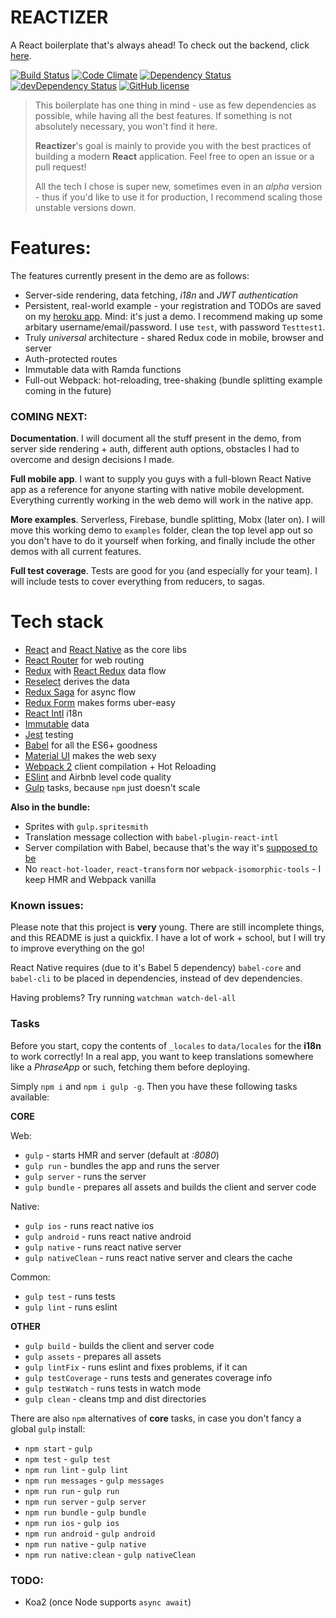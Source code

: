 # REACTIZER

A React boilerplate that's always ahead! To check out the backend, click [here](https://github.com/oreqizer/reactizer-api).

[![Build Status](https://travis-ci.org/oreqizer/reactizer.svg?branch=develop)](https://travis-ci.org/oreqizer/reactizer)
[![Code Climate](https://codeclimate.com/github/oreqizer/reactizer/badges/gpa.svg)](https://codeclimate.com/github/oreqizer/reactizer)
[![Dependency Status](https://david-dm.org/oreqizer/reactizer.svg)](https://david-dm.org/oreqizer/reactizer)
[![devDependency Status](https://david-dm.org/oreqizer/reactizer/dev-status.svg)](https://david-dm.org/oreqizer/reactizer#info=devDependencies)
[![GitHub license](https://img.shields.io/badge/license-MIT-blue.svg)](https://raw.githubusercontent.com/oreqizer/reactizer/develop/LICENSE)

> This boilerplate has one thing in mind - use as few dependencies as possible, while having all the best features. If something is not absolutely necessary, you won't find it here.
>
> **Reactizer**'s goal is mainly to provide you with the best practices of building a modern **React** application. Feel free to open an issue or a pull request!
>
> All the tech I chose is super new, sometimes even in an *alpha* version - thus if you'd like to use it for production, I recommend scaling those unstable versions down.

# Features:

The features currently present in the demo are as follows:

* Server-side rendering, data fetching, *i18n* and *JWT authentication*
* Persistent, real-world example - your registration and TODOs are saved on my [heroku app](https://reactizer.herokuapp.com). Mind: it's just a demo. I recommend making up some arbitary username/email/password. I use `test`, with password `Testtest1`.
* Truly *universal* architecture - shared Redux code in mobile, browser and server
* Auth-protected routes
* Immutable data with Ramda functions
* Full-out Webpack: hot-reloading, tree-shaking (bundle splitting example coming in the future)

### COMING NEXT:

**Documentation**. I will document all the stuff present in the demo, from server side rendering + auth, different auth options, obstacles I had to overcome and design decisions I made.

**Full mobile app**. I want to supply you guys with a full-blown React Native app as a reference for anyone starting with native mobile development. Everything currently working in the web demo will work in the native app.

**More examples**. Serverless, Firebase, bundle splitting, Mobx (later on). I will move this working demo to `examples` folder, clean the top level app out so you don't have to do it yourself when forking, and finally include the other demos with all current features.

**Full test coverage**. Tests are good for you (and especially for your team). I will include tests to cover everything from reducers, to sagas.

# Tech stack

* [React](https://github.com/facebook/react) and [React Native](https://github.com/facebook/react-native) as the core libs
* [React Router](https://github.com/reactjs/react-router) for web routing
* [Redux](https://github.com/reactjs/redux) with [React Redux](https://github.com/reactjs/react-redux) data flow
* [Reselect](https://github.com/reactjs/reselect) derives the data
* [Redux Saga](https://github.com/yelouafi/redux-saga) for async flow
* [Redux Form](https://github.com/erikras/redux-form) makes forms uber-easy
* [React Intl](https://github.com/yahoo/react-intl) i18n
* [Immutable](https://github.com/facebook/immutable-js) data
* [Jest](https://github.com/facebook/jest) testing
* [Babel](https://github.com/babel/babel) for all the ES6+ goodness
* [Material UI](https://github.com/callemall/material-ui) makes the web sexy
* [Webpack 2](https://github.com/webpack/webpack) client compilation + Hot Reloading
* [ESlint](https://github.com/eslint/eslint) and Airbnb level code quality
* [Gulp](https://github.com/gulpjs/gulp) tasks, because `npm` just doesn't scale

**Also in the bundle:**

* Sprites with `gulp.spritesmith`
* Translation message collection with `babel-plugin-react-intl`
* Server compilation with Babel, because that's the way it's [supposed to be](https://medium.com/@Cuadraman/how-to-use-babel-for-production-5b95e7323c2f#.qer1pvtrg)
* No `react-hot-loader`, `react-transform` nor `webpack-isomorphic-tools` - I keep HMR and Webpack vanilla

### Known issues:

Please note that this project is **very** young. There are still incomplete things, and this README is just a quickfix. I have a lot of work + school, but I will try to improve everything on the go!

React Native requires (due to it's Babel 5 dependency) `babel-core` and `babel-cli` to be placed in dependencies, instead of dev dependencies.

Having problems? Try running `watchman watch-del-all`

### Tasks

Before you start, copy the contents of `_locales` to `data/locales` for the **i18n** to work correctly! In a real app, you want to keep translations somewhere like a *PhraseApp* or such, fetching them before deploying.

Simply `npm i` and `npm i gulp -g`. Then you have these following tasks available:

**CORE**

Web:
* `gulp` - starts HMR and server (default at *:8080*)
* `gulp run` - bundles the app and runs the server 
* `gulp server` - runs the server
* `gulp bundle` - prepares all assets and builds the client and server code

Native:
* `gulp ios` - runs react native ios
* `gulp android` - runs react native android
* `gulp native` - runs react native server
* `gulp nativeClean` - runs react native server and clears the cache

Common:
* `gulp test` - runs tests
* `gulp lint` - runs eslint

**OTHER**

* `gulp build` - builds the client and server code
* `gulp assets` - prepares all assets
* `gulp lintFix` - runs eslint and fixes problems, if it can
* `gulp testCoverage` - runs tests and generates coverage info
* `gulp testWatch` - runs tests in watch mode
* `gulp clean` - cleans tmp and dist directories

There are also `npm` alternatives of **core** tasks, in case you don't fancy a global `gulp` install:

* `npm start` - `gulp`
* `npm test` - `gulp test`
* `npm run lint` - `gulp lint`
* `npm run messages` - `gulp messages`
* `npm run run` - `gulp run`
* `npm run server` - `gulp server`
* `npm run bundle` - `gulp bundle`
* `npm run ios` - `gulp ios`
* `npm run android` - `gulp android`
* `npm run native` - `gulp native`
* `npm run native:clean` - `gulp nativeClean`

### TODO:

* Koa2 (once Node supports `async await`)
